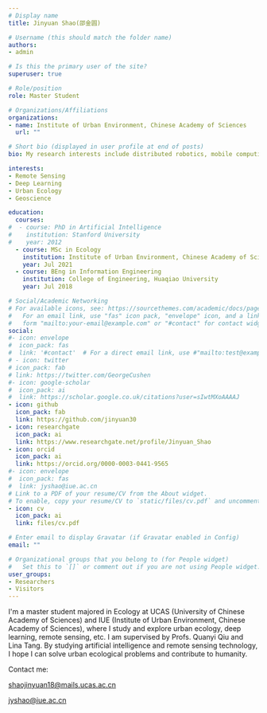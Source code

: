 ```yaml
---
# Display name
title: Jinyuan Shao(邵金圆)

# Username (this should match the folder name)
authors:
- admin

# Is this the primary user of the site?
superuser: true

# Role/position
role: Master Student

# Organizations/Affiliations
organizations:
- name: Institute of Urban Environment, Chinese Academy of Sciences
  url: ""

# Short bio (displayed in user profile at end of posts)
bio: My research interests include distributed robotics, mobile computing and programmable matter.

interests:
- Remote Sensing
- Deep Learning
- Urban Ecology
- Geoscience

education:
  courses:
#  - course: PhD in Artificial Intelligence
#    institution: Stanford University
#    year: 2012
  - course: MSc in Ecology
    institution: Institute of Urban Environment, Chinese Academy of Sciences
    year: Jul 2021
  - course: BEng in Information Engineering 
    institution: College of Engineering, Huaqiao University
    year: Jul 2018

# Social/Academic Networking
# For available icons, see: https://sourcethemes.com/academic/docs/page-builder/#icons
#   For an email link, use "fas" icon pack, "envelope" icon, and a link in the
#   form "mailto:your-email@example.com" or "#contact" for contact widget.
social:
#- icon: envelope
#  icon_pack: fas
#  link: '#contact'  # For a direct email link, use #"mailto:test@example.org".
# - icon: twitter
# icon_pack: fab
# link: https://twitter.com/GeorgeCushen
#- icon: google-scholar
#  icon_pack: ai
#  link: https://scholar.google.co.uk/citations?user=sIwtMXoAAAAJ
- icon: github
  icon_pack: fab
  link: https://github.com/jinyuan30
- icon: researchgate
  icon_pack: ai
  link: https://www.researchgate.net/profile/Jinyuan_Shao
- icon: orcid
  icon_pack: ai
  link: https://orcid.org/0000-0003-0441-9565
#- icon: envelope
#  icon_pack: fas
#  link: jyshao@iue.ac.cn
# Link to a PDF of your resume/CV from the About widget.
# To enable, copy your resume/CV to `static/files/cv.pdf` and uncomment the lines below.
- icon: cv
  icon_pack: ai
  link: files/cv.pdf

# Enter email to display Gravatar (if Gravatar enabled in Config)
email: ""

# Organizational groups that you belong to (for People widget)
#   Set this to `[]` or comment out if you are not using People widget.
user_groups:
- Researchers
- Visitors
---
```


I'm a master student majored in Ecology at UCAS (University of Chinese Academy of Sciences) and IUE (Institute of Urban Environment, Chinese Academy of Sciences), where I study and explore urban ecology, deep learning, remote sensing, etc. I am supervised by Profs. Quanyi Qiu and Lina Tang. By studying artificial intelligence and remote sensing technology, I hope I can solve urban ecological problems and contribute to humanity.



Contact me: 

shaojinyuan18@mails.ucas.ac.cn

jyshao@iue.ac.cn